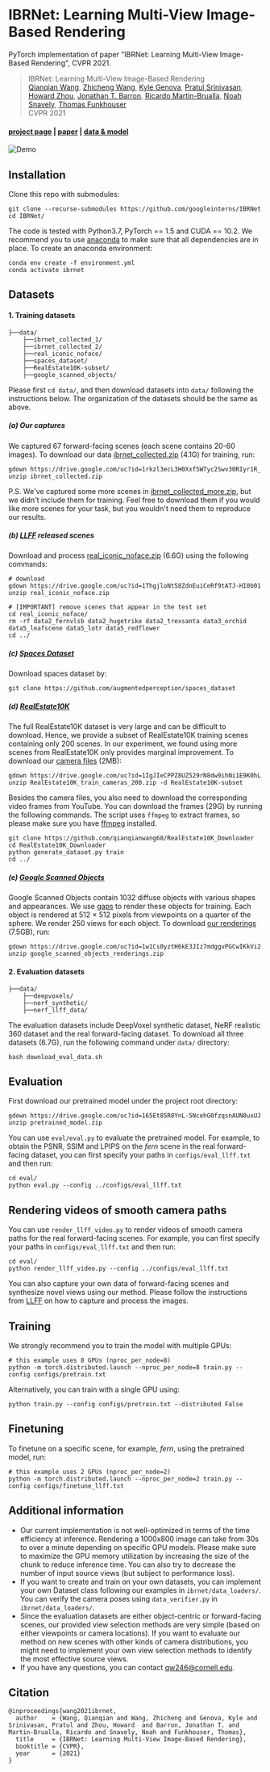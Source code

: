 # IBRNet: Learning Multi-View Image-Based Rendering
PyTorch implementation of paper "IBRNet: Learning Multi-View Image-Based Rendering", CVPR 2021.

> IBRNet: Learning Multi-View Image-Based Rendering  
> [Qianqian Wang](https://www.cs.cornell.edu/~qqw/), [Zhicheng Wang](https://www.linkedin.com/in/zhicheng-wang-96116897/), [Kyle Genova](https://www.kylegenova.com/), [Pratul Srinivasan](https://pratulsrinivasan.github.io/), [Howard Zhou](https://www.linkedin.com/in/howard-zhou-0a34b84/), [Jonathan T. Barron](https://jonbarron.info), [Ricardo Martin-Brualla](http://www.ricardomartinbrualla.com/), [Noah Snavely](https://www.cs.cornell.edu/~snavely/), [Thomas Funkhouser](https://www.cs.princeton.edu/~funk/)    
> CVPR 2021
> 

#### [project page](https://ibrnet.github.io/) | [paper](http://arxiv.org/abs/2102.13090) | [data & model](https://drive.google.com/drive/folders/1qfcPffMy8-rmZjbapLAtdrKwg3AV-NJe?usp=sharing)

![Demo](assets/ancient.gif)

## Installation
Clone this repo with submodules:
```
git clone --recurse-submodules https://github.com/googleinterns/IBRNet
cd IBRNet/
```

The code is tested with Python3.7, PyTorch == 1.5 and CUDA == 10.2. We recommend you to use [anaconda](https://www.anaconda.com/) to make sure that all dependencies are in place. To create an anaconda environment:
```
conda env create -f environment.yml
conda activate ibrnet
```

## Datasets

#### 1. Training datasets
```
├──data/
    ├──ibrnet_collected_1/
    ├──ibrnet_collected_2/
    ├──real_iconic_noface/
    ├──spaces_dataset/
    ├──RealEstate10K-subset/
    ├──google_scanned_objects/

```
Please first `cd data/`, and then download datasets into `data/` following the instructions below. The organization of the datasets should be the same as above.

##### (a) **Our captures**
We captured 67 forward-facing scenes (each scene contains 20-60 images). To download our data [ibrnet_collected.zip](https://drive.google.com/file/d/1rkzl3ecL3H0Xxf5WTyc2Swv30RIyr1R_/view?usp=sharing) (4.1G) for training, run:
```
gdown https://drive.google.com/uc?id=1rkzl3ecL3H0Xxf5WTyc2Swv30RIyr1R_
unzip ibrnet_collected.zip
```

P.S. We've captured some more scenes in [ibrnet_collected_more.zip](https://drive.google.com/file/d/1Uxw0neyiIn3Ve8mpRsO6A06KfbqNrWuq/view?usp=sharing), but we didn't include them for training. Feel free to download them if you would like more scenes for your task, but you wouldn't need them to reproduce our results.
##### (b) [**LLFF**](https://bmild.github.io/llff/) released scenes
Download and process [real_iconic_noface.zip](https://drive.google.com/drive/folders/1M-_Fdn4ajDa0CS8-iqejv0fQQeuonpKF) (6.6G) using the following commands:
```angular2
# download 
gdown https://drive.google.com/uc?id=1ThgjloNt58ZdnEuiCeRf9tATJ-HI0b01
unzip real_iconic_noface.zip

# [IMPORTANT] remove scenes that appear in the test set
cd real_iconic_noface/
rm -rf data2_fernvlsb data2_hugetrike data2_trexsanta data3_orchid data5_leafscene data5_lotr data5_redflower
cd ../
``` 
##### (c) [**Spaces Dataset**](https://github.com/augmentedperception/spaces_dataset)
Download spaces dataset by:
```
git clone https://github.com/augmentedperception/spaces_dataset
```


##### (d) [**RealEstate10K**](https://google.github.io/realestate10k/)
The full RealEstate10K dataset is very large and can be difficult to download.
Hence, we provide a subset of RealEstate10K training scenes containing only 200 scenes. In our experiment, we found using more scenes from RealEstate10K only provides marginal improvement. To download our [camera files](https://drive.google.com/file/d/1IgJIeCPPZ8UZ529rN8dw9ihNi1E9K0hL/view?usp=sharing) (2MB):

```
gdown https://drive.google.com/uc?id=1IgJIeCPPZ8UZ529rN8dw9ihNi1E9K0hL
unzip RealEstate10K_train_cameras_200.zip -d RealEstate10K-subset
```
Besides the camera files, you also need to download the corresponding video frames from YouTube. You can download the frames (29G) by running the following commands. The script uses `ffmpeg` to extract frames, so please make sure you have [ffmpeg](https://ffmpeg.org/) installed.

```
git clone https://github.com/qianqianwang68/RealEstate10K_Downloader
cd RealEstate10K_Downloader
python generate_dataset.py train
cd ../
```

##### (e) [**Google Scanned Objects**](https://app.ignitionrobotics.org/GoogleResearch/fuel/collections/Google%20Scanned%20Objects)
Google Scanned Objects contain 1032 diffuse objects with various shapes and appearances.
We use [gaps](https://github.com/tomfunkhouser/gaps) to render these objects for training. Each object is rendered at 512 × 512 pixels
from viewpoints on a quarter of the sphere. We render 250
views for each object. To download [our renderings](https://drive.google.com/file/d/1w1Cs0yztH6kE3JIz7mdggvPGCwIKkVi2/view?usp=sharing) (7.5GB), run:
```
gdown https://drive.google.com/uc?id=1w1Cs0yztH6kE3JIz7mdggvPGCwIKkVi2
unzip google_scanned_objects_renderings.zip
```

#### 2. Evaluation datasets
```
├──data/
    ├──deepvoxels/
    ├──nerf_synthetic/
    ├──nerf_llff_data/
```
The evaluation datasets include DeepVoxel synthetic dataset, NeRF realistic 360 dataset and the real forward-facing dataset. To download all three datasets (6.7G), run the following command under `data/` directory:
```
bash download_eval_data.sh
```

## Evaluation
First download our pretrained model under the project root directory:
```
gdown https://drive.google.com/uc?id=165Et85R8YnL-5NcehG0fzqsnAUN8uxUJ
unzip pretrained_model.zip
```

You can use `eval/eval.py` to evaluate the pretrained model. For example, to obtain the PSNR, SSIM and LPIPS on the *fern* scene in the real forward-facing dataset, you can first specify your paths in `configs/eval_llff.txt` and then run:
```
cd eval/
python eval.py --config ../configs/eval_llff.txt
``` 
## Rendering videos of smooth camera paths
You can use `render_llff_video.py` to render videos of smooth camera paths for the real forward-facing scenes. For example, you can first specify your paths in `configs/eval_llff.txt` and then run:
```
cd eval/
python render_llff_video.py --config ../configs/eval_llff.txt
```
You can also capture your own data of forward-facing scenes and synthesize novel views using our method. Please follow the instructions from [LLFF](https://github.com/Fyusion/LLFF) on how to capture and process the images. 


## Training
We strongly recommend you to train the model with multiple GPUs:
```
# this example uses 8 GPUs (nproc_per_node=8) 
python -m torch.distributed.launch --nproc_per_node=8 train.py --config configs/pretrain.txt
```
Alternatively, you can train with a single GPU using:
```
python train.py --config configs/pretrain.txt --distributed False
```

## Finetuning
To finetune on a specific scene, for example, *fern*, using the pretrained model, run:
```
# this example uses 2 GPUs (nproc_per_node=2) 
python -m torch.distributed.launch --nproc_per_node=2 train.py --config configs/finetune_llff.txt
```

## Additional information
- Our current implementation is not well-optimized in terms of the time efficiency at inference. Rendering a 1000x800 image can take from 30s to over a minute depending on specific GPU models. Please make sure to maximize the GPU memory utilization by increasing the size of the chunk to reduce inference time. You can also try to decrease the number of input source views (but subject to performance loss).  
- If you want to create and train on your own datasets, you can implement your own Dataset class following our examples in `ibrnet/data_loaders/`. You can verify the camera poses using `data_verifier.py` in `ibrnet/data_loaders/`.
- Since the evaluation datasets are either object-centric or forward-facing scenes, our provided view selection methods are very simple (based on either viewpoints or camera locations). If you want to evaluate our method on new scenes with other kinds of camera distributions, you might need to implement your own view selection methods to identify the most effective source views.
- If you have any questions, you can contact qw246@cornell.edu.
## Citation
```
@inproceedings{wang2021ibrnet,
  author    = {Wang, Qianqian and Wang, Zhicheng and Genova, Kyle and Srinivasan, Pratul and Zhou, Howard  and Barron, Jonathan T. and Martin-Brualla, Ricardo and Snavely, Noah and Funkhouser, Thomas},
  title     = {IBRNet: Learning Multi-View Image-Based Rendering},
  booktitle = {CVPR},
  year      = {2021}
}

```